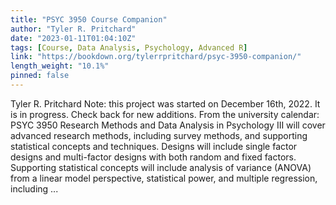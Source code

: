```yaml
---
title: "PSYC 3950 Course Companion"
author: "Tyler R. Pritchard"
date: "2023-01-11T01:04:10Z"
tags: [Course, Data Analysis, Psychology, Advanced R]
link: "https://bookdown.org/tylerrpritchard/psyc-3950-companion/"
length_weight: "10.1%"
pinned: false
---
```


Tyler R. Pritchard Note: this project was started on December 16th, 2022. It is in progress. Check back for new additions. From the university calendar: PSYC 3950 Research Methods and Data Analysis in Psychology III will cover advanced research methods, including survey methods, and supporting statistical concepts and techniques. Designs will include single factor designs and multi-factor designs with both random and fixed factors. Supporting statistical concepts will include analysis of variance (ANOVA) from a linear model perspective, statistical power, and multiple regression, including ...
